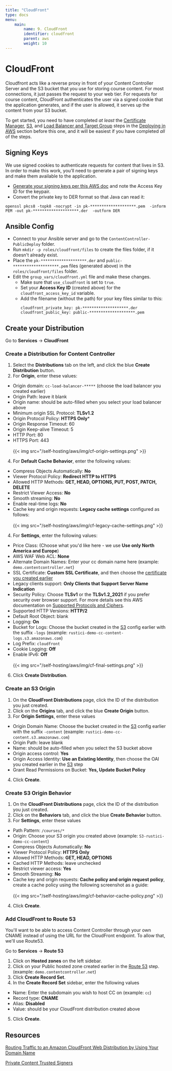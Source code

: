 ```yaml
---
title: "CloudFront"
type: docs
menu:
    main:
        name: 9. CloudFront
        identifier: cloudfront
        parent: aws
        weight: 10
---
```


# CloudFront

Cloudfront acts like a reverse proxy in front of your Content Controller Server and the S3 bucket that you use for storing course content. For most connections, it just passes the request to your web tier. For requests for course content, CloudFront authenticates the user via a signed cookie that the application generates, and if the user is allowed, it serves up the content from your S3 bucket.

To get started, you need to have completed _at least_ the [Certificate Manager](/self-hosting/aws/certificate-manager), [S3](/self-hosting/aws/s3), and [Load Balancer and Target Group](/self-hosting/aws/load-balancer) steps in the [Deploying in AWS](/self-hosting/aws/aws) section before this one, and it will be easiest if you have completed _all_ of the steps.

## Signing Keys

We use signed cookies to authenticate requests for content that lives in S3.  In order to make this work, you’ll need to generate a pair of signing keys and make them available to the application.

* [Generate your signing keys per this AWS doc](http://docs.aws.amazon.com/AmazonCloudFront/latest/DeveloperGuide/private-content-trusted-signers.html) and note the Access Key ID for the keypair.
* Convert the private key to DER format so that Java can read it:
```
openssl pkcs8 -topk8 -nocrypt -in pk-********************.pem  -inform PEM -out pk-********************.der  -outform DER
```

## Ansible Config

* Connect to your Ansible server and go to the `ContentController-PublicDeploy` folder.
* Run `mkdir -p roles/cloudfront/files` to create the files folder, if it doesn't already exist.
* Place the `pk-********************.der` and `public-********************.pem` files (generated above) in the `roles/cloudfront/files` folder.
* Edit the `group_vars/cloudfront.yml` file and make these changes.
  * Make sure that `use_cloudfront` is set to `true`.
  * Set your **Access Key ID** (created above) for the `cloudfront_access_key_id` variable.
  * Add the filename (without the path) for your key files similar to this:
    ```
    cloudfront_private_key: pk-********************.der
    cloudfront_public_key: public-********************.pem
    ```

## Create your Distribution

Go to **Services** -> **CloudFront**

### Create a Distribution for Content Controller

1. Select the **Distributions** tab on the left, and click the blue **Create Distribution** button.
2. For **Origin**, enter these values:
  * Origin domain: `cc-load-balancer-*****` (choose the load balancer you created earlier)
  * Origin Path: leave it blank
  * Origin name: should be auto-filled when you select your load balancer above
  * Minimum origin SSL Protocol: **TLSv1.2**
  * Origin Protocol Policy: **HTTPS Only***
  * Origin Response Timeout: 60
  * Origin Keep-alive Timeout: 5
  * HTTP Port: 80
  * HTTPS Port: 443
  <br><br>{{< img src="/self-hosting/aws/img/cf-origin-settings.png" >}}<br>
4. For **Default Cache Behavior**, enter the following values:
  * Compress Objects Automatically: **No**
  * Viewer Protocol Policy: **Redirect HTTP to HTTPS**
  * Allowed HTTP Methods: **GET, HEAD, OPTIONS, PUT, POST, PATCH, DELETE**
  * Restrict Viewer Access: **No**
  * Smooth streaming: **No**
  * Enable real-time logs: **No**
  * Cache key and origin requests: **Legacy cache settings** configured as follows:
  <br><br>{{< img src="/self-hosting/aws/img/cf-legacy-cache-settings.png" >}}<br>
4. For **Settings**, enter the following values:
  * Price Class: (Choose what you'd like here - we use **Use only North America and Europe**)
  * AWS WAF Web ACL: **None**
  * Alternate Domain Names: Enter your cc domain name here (example: `demo.contentcontroller.net`)
  * SSL Certificate: **Custom SSL Certificate**, and then choose the [certificate you created earlier](/self-hosting/aws/certificate-manager)
  * Legacy clients support: **Only Clients that Support Server Name Indication**
  * Security Policy: Choose **TLSv1** or the **TLSv1.2_2021** if you prefer security over browser support.  For more details see this AWS documentation on [Supported Protocols and Ciphers](https://docs.aws.amazon.com/AmazonCloudFront/latest/DeveloperGuide/secure-connections-supported-viewer-protocols-ciphers.html).
  * Supported HTTP Versions: **HTTP/2**
  * Default Root Object: blank
  * Logging: **On**
  * Bucket for Logs: Choose the bucket created in the [S3](/self-hosting/aws/s3) config earlier with the suffix `-logs` (example: `rustici-demo-cc-content-logs.s3.amazonaws.com`)
  * Log Prefix: `cloudfront`
  * Cookie Logging: **Off**
  * Enable IPv6: **Off**
  <br><br>{{< img src="/self-hosting/aws/img/cf-final-settings.png" >}}
6. Click **Create Distribution**.

### Create an S3 Origin

1. On the **CloudFront Distributions** page, click the ID of the distribution you just created.
2. Click on the **Origins** tab, and click the blue **Create Origin** button.
3. For **Origin Settings**, enter these values
  * Origin Domain Name: Choose the bucket created in the [S3](/self-hosting/aws/s3) config earlier with the suffix `-content` (example: `rustici-demo-cc-content.s3.amazonaws.com`)
  * Origin Path: leave blank
  * Name: should be auto-filled when you select the S3 bucket above
  * Origin access control: **Yes**
  * Origin Access Identity: **Use an Existing Identity**, then choose the OAI you created earlier in the [S3](/self-hosting/aws/s3) step
  * Grant Read Permissions on Bucket: **Yes, Update Bucket Policy**
4. Click **Create**.

### Create S3 Origin Behavior

1. On the **CloudFront Distributions** page, click the ID of the distribution you just created.
2. Click on the **Behaviors** tab, and click the blue **Create Behavior** button.
3. For **Settings**, enter these values
  * Path Pattern: `/courses/*`
  * Origin: Choose your S3 origin you created above (example: `S3-rustici-demo-cc-content`)
  * Compress Objects Automatically: **No**
  * Viewer Protocol Policy: **HTTPS Only**
  * Allowed HTTP Methods: **GET, HEAD, OPTIONS**
  * Cached HTTP Methods: leave unchecked
  * Restrict viewer access: **Yes**
  * Smooth Streaming: **No**
  * Cache key and origin requests: **Cache policy and origin request policy**, create a cache policy using the following screenshot as a guide:
  <br><br>{{< img src="/self-hosting/aws/img/cf-behavior-cache-policy.png" >}}<br>

4. Click **Create**.

### Add CloudFront to Route 53

You'll want to be able to access Content Controller through your own CNAME instead of using the URL for the CloudFront endpoint.  To allow that, we'll use Route53.

Go to **Services** -> **Route 53**

1. Click on **Hosted zones** on the left sidebar.
2. Click on your Public hosted zone created earlier in the [Route 53](/self-hosting/aws/route-53) step. (example: `demo.contentcontroller.net`)
3. Click **Create Record Set**.
4. In the **Create Record Set** sidebar, enter the following values
  * Name: Enter the subdomain you wish to host CC on (example: `cc`)
  * Record type: **CNAME**
  * Alias: **Disabled**
  * Value: should be your CloudFront distribution created above
5. Click **Create**.

## Resources

[Routing Traffic to an Amazon CloudFront Web Distribution by Using Your Domain Name](https://docs.aws.amazon.com/Route53/latest/DeveloperGuide/routing-to-cloudfront-distribution.html)

[Private Content Trusted Signers](http://docs.aws.amazon.com/AmazonCloudFront/latest/DeveloperGuide/private-content-trusted-signers.html)
